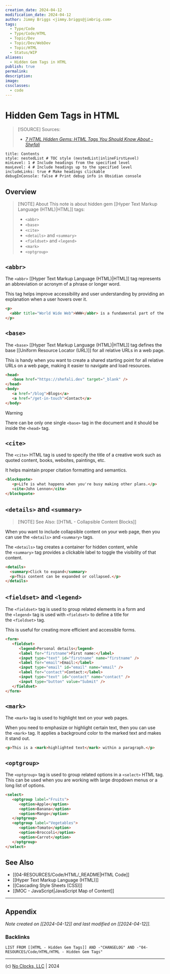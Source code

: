 ```yaml
---
creation_date: 2024-04-12
modification_date: 2024-04-12
author: Jimmy Briggs <jimmy.briggs@jimbrig.com>
tags:
  - Type/Code
  - Type/Code/HTML
  - Topic/Dev
  - Topic/Dev/WebDev
  - Topic/HTML
  - Status/WIP
aliases:
  - Hidden Gem Tags in HTML
publish: true
permalink:
description:
image:
cssclasses:
  - code
---
```


# Hidden Gem Tags in HTML

> [!SOURCE] Sources:
> - *[7 HTML Hidden Gems: HTML Tags You Should Know About - Shefali](https://shefali.dev/html-tags-2/)*

```table-of-contents
title: Contents 
style: nestedList # TOC style (nestedList|inlineFirstLevel)
minLevel: 1 # Include headings from the specified level
maxLevel: 4 # Include headings up to the specified level
includeLinks: true # Make headings clickable
debugInConsole: false # Print debug info in Obsidian console
```

## Overview

> [!NOTE] About
> This note is about hidden gem [[Hyper Text Markup Language (HTML)|HTML]] tags:
> - `<abbr>`
> - `<base>`
> - `<cite>`
> - `<details>` and `<summary>`
> - `<fieldset>` and `<legend>`
> - `<mark>`
> - `<optgroup>`

## `<abbr>`

The `<abbr>` [[Hyper Text Markup Language (HTML)|HTML]] tag represents an abbreviation or acronym of a phrase or longer word.

This tag helps improve accessibility and user understanding by providing an explanation when a user hovers over it.

```html
<p>
  <abbr title="World Wide Web">WWW</abbr> is a fundamental part of the internet.
</p>
```


## `<base>`

The `<base>` [[Hyper Text Markup Language (HTML)|HTML]] tag defines the base [[Uniform Resource Locator (URL)]] for all relative URLs in a web page.

This is handy when you want to create a shared starting point for all relative URLs on a web page, making it easier to navigate and load resources.

```html
<head>
   <base href="https://shefali.dev" target="_blank" />
</head>
<body>
   <a href="/blog">Blogs</a>
   <a href="/get-in-touch">Contact</a>
</body>
```

> [!WARNING]
> There can be only one single `<base>` tag in the document and it should be inside the `<head>` tag.

## `<cite>`

The `<cite>` HTML tag is used to specify the title of a creative work such as quoted content, books, websites, paintings, etc.

It helps maintain proper citation formatting and semantics.

```html
<blockquote>
   <p>Life is what happens when you're busy making other plans.</p>
   <cite>John Lennon</cite>
</blockquote>
```

## `<details>` and `<summary>`

> [!NOTE] See Also:
> [[HTML - Collapsible Content Blocks]]

When you want to include collapsible content on your web page, then you can use the `<details>` and `<summary>` tags.

The `<details>` tag creates a container for hidden content, while the `<summary>` tag provides a clickable label to toggle the visibility of that content.

```html
<details>
  <summary>Click to expand</summary>
  <p>This content can be expanded or collapsed.</p>
</details>
```

## `<fieldset>` and `<legend>`

The `<fieldset>` tag is used to group related elements in a form and the `<legend>` tag is used with `<fieldset>` to define a title for the `<fieldset>` tag.

This is useful for creating more efficient and accessible forms.

```html
<form>
   <fieldset>
      <legend>Personal details</legend>
      <label for="firstname">First name:</label>
      <input type="text" id="firstname" name="firstname" />
      <label for="email">Email:</label>
      <input type="email" id="email" name="email" />
      <label for="contact">Contact:</label>
      <input type="text" id="contact" name="contact" />
      <input type="button" value="Submit" />
   </fieldset>
</form>
```

## `<mark>`

The `<mark>` tag is used to highlight text on your web pages.

When you need to emphasize or highlight certain text, then you can use the `<mark>` tag. It applies a background color to the marked text and makes it stand out.

```html
<p>This is a <mark>highlighted text</mark> within a paragraph.</p>
```

## `<optgroup>`

The `<optgroup>` tag is used to group related options in a `<select>` HTML tag. This can be used when you are working with large dropdown menus or a long list of options.

```html
<select>
   <optgroup label="Fruits">
      <option>Apple</option>
      <option>Banana</option>
      <option>Mango</option>
   </optgroup>
   <optgroup label="Vegetables">
      <option>Tomato</option>
      <option>Broccoli</option>
      <option>Carrot</option>
   </optgroup>
</select>
```

## See Also

- [[04-RESOURCES/Code/HTML/_README|HTML Code]]
- [[Hyper Text Markup Language (HTML)]]
- [[Cascading Style Sheets (CSS)]]
- [[MOC - JavaScript|JavaScript Map of Content]]


***

## Appendix

*Note created on [[2024-04-12]] and last modified on [[2024-04-12]].*

### Backlinks

```dataview
LIST FROM [[HTML - Hidden Gem Tags]] AND -"CHANGELOG" AND -"04-RESOURCES/Code/HTML/HTML - Hidden Gem Tags"
```

***

(c) [No Clocks, LLC](https://github.com/noclocks) | 2024